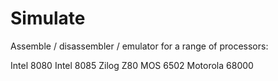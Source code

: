 # Simulate

Assemble / disassembler / emulator for a range of processors:

Intel 8080
Intel 8085
Zilog Z80
MOS 6502
Motorola 68000